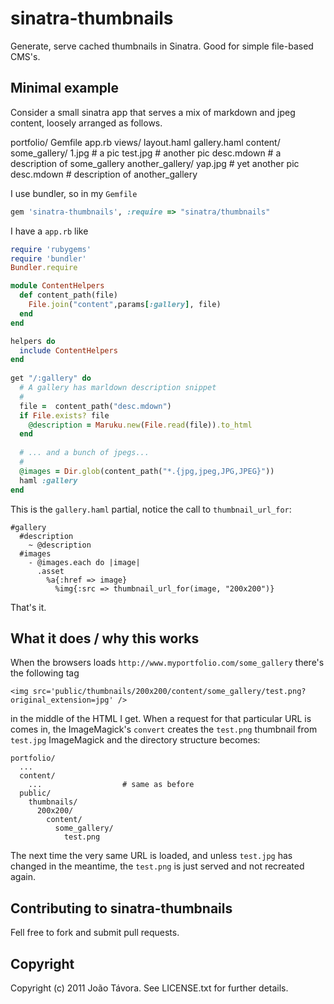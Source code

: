 # sinatra-thumbnails

Generate, serve cached thumbnails in Sinatra. Good for simple file-based CMS's.

## Minimal example

Consider a small sinatra app that serves a mix of markdown and jpeg content,
loosely arranged as follows.

   portfolio/
     Gemfile
     app.rb
     views/
        layout.haml
        gallery.haml
     content/
       some_gallery/
         1.jpg           # a pic
         test.jpg        # another pic
         desc.mdown      # a description of some_gallery
       another_gallery/
         yap.jpg         # yet another pic
         desc.mdown      # description of another_gallery             

I use bundler, so in my `Gemfile`
```ruby
gem 'sinatra-thumbnails', :require => "sinatra/thumbnails"
```

I have a `app.rb` like
```ruby
require 'rubygems'
require 'bundler'
Bundler.require

module ContentHelpers
  def content_path(file)
    File.join("content",params[:gallery], file)
  end
end

helpers do
  include ContentHelpers
end
 
get "/:gallery" do
  # A gallery has marldown description snippet 
  #
  file =  content_path("desc.mdown")
  if File.exists? file
    @description = Maruku.new(File.read(file)).to_html
  end
  
  # ... and a bunch of jpegs...
  # 
  @images = Dir.glob(content_path("*.{jpg,jpeg,JPG,JPEG}"))
  haml :gallery
end
```

This is the `gallery.haml` partial, notice the call to `thumbnail_url_for`:

    #gallery
      #description
        ~ @description
      #images
        - @images.each do |image|
          .asset
            %a{:href => image}
              %img{:src => thumbnail_url_for(image, "200x200")}
              
That's it.

## What it does / why this works

When the browsers loads `http://www.myportfolio.com/some_gallery` there's the
following tag

    <img src='public/thumbnails/200x200/content/some_gallery/test.png?original_extension=jpg' />
    
in the middle of the HTML I get. When a request for that particular URL is comes
in, the ImageMagick's `convert` creates the `test.png` thumbnail from `test.jpg`
ImageMagick and the directory structure becomes:

    portfolio/
      ...
      content/
        ...                  # same as before
      public/
        thumbnails/
          200x200/
            content/
              some_gallery/
                test.png
               
The next time the very same URL is loaded, and unless `test.jpg` has changed in
the meantime, the `test.png` is just served and not recreated again.

## Contributing to sinatra-thumbnails 

Fell free to fork and submit pull requests. 

## Copyright

Copyright (c) 2011 João Távora. See LICENSE.txt for
further details.

